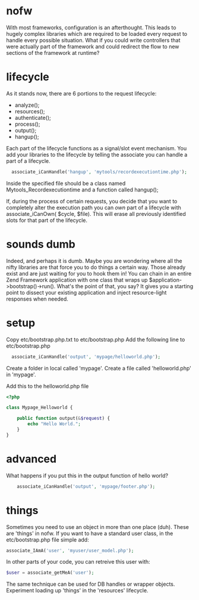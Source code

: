 nofw
====

With most frameworks, configuration is an afterthought.  This leads to hugely complex libraries which are required to be loaded every request to handle every possible situation.  What if you could write controllers that were actually part of the framework and could redirect the flow to new sections of the framework at runtime?

lifecycle
====
As it stands now, there are 6 portions to the request lifecycle:
 * analyze();
 * resources();
 * authenticate();
 * process();
 * output();
 * hangup();

Each part of the lifecycle functions as a signal/slot event mechanism.  You add your libraries to the lifecycle by telling the associate you can handle a part of a lifecycle.

```php
  associate_iCanHandle('hangup', 'mytools/recordexecutiontime.php');
```

Inside the specified file should be a class named Mytools_Recordexecutiontime and a function called hangup();

If, during the process of certain requests, you decide that you want to completely alter the execution path you can *own* part of a lifecycle with associate_iCanOwn( $cycle, $file).  This will erase all previously identified slots for that part of the lifecycle.

sounds dumb
==========
Indeed, and perhaps it is dumb.  Maybe you are wondering where all the nifty libraries are that force you to do things a certain way.  Those already exist and are just waiting for you to hook them in!  You can chain in an entire Zend Framework application with one class that wraps up $application->bootstrap()->run().  What's the point of that, you say?  It gives you a starting point to dissect your existing application and inject resource-light responses when needed.

setup
=====
Copy etc/bootstrap.php.txt to etc/bootstrap.php
Add the following line to etc/bootstrap.php

```php
  associate_iCanHandle('output', 'mypage/helloworld.php');
```

Create a folder in local called 'mypage'.
Create a file called 'helloworld.php' in 'mypage'.

Add this to the helloworld.php file

```php
<?php

class Mypage_Helloworld {

	public function output(&$request) {
		echo "Hello World.";
	}
}
```

advanced
=======
What happens if you put this in the output function of hello world?
```php
	associate_iCanHandle('output', 'mypage/footer.php');
```

things
======
Sometimes you need to use an object in more than one place (duh).  These are 'things' in nofw.  If you want to have a standard user class, in the etc/bootstrap.php file simple add:
```php
associate_IAmA('user', 'myuser/user_model.php');
```

In other parts of your code, you can retreive this user with:
```php
$user = associate_getMeA('user');
```

The same technique can be used for DB handles or wrapper objects.  Experiment loading up 'things' in the 'resources' lifecycle.
